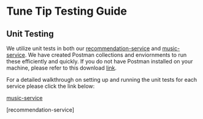 # Tune Tip Testing Guide

## Unit Testing

We utilize unit tests in both our [recommendation-service](https://github.com/Group6CapstoneGroup/recommendation-service) and [music-service](https://github.com/Group6CapstoneGroup/music-service). We have created Postman collections and enviornments to run these efficiently and quickly. If you do not have Postman installed on your machine, please refer to this download [link]( https://www.postman.com/downloads/).

For a detailed walkthrough on setting up and running the unit tests for each service please click the link below:

[music-service]( https://www.youtube.com/watch?v=ASnsFLm2Q2k)

[recommendation-service]

